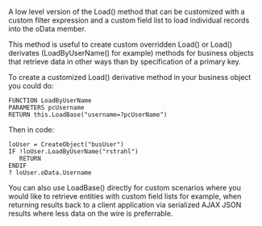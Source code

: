 ﻿A low level version of the Load() method that can be customized with a custom filter expression and a custom field list to load individual records into the oData member. 

This method is useful to create custom overridden Load() or Load() derivates (LoadByUserName() for example) methods for business objects that retrieve data in other ways than by specification of a primary key.

To create a customized  Load() derivative method in your business object you could do:

```foxpro
FUNCTION LoadByUserName
PARAMETERS pcUsername
RETURN this.LoadBase("username=?pcUserName")
```

Then in code:

```foxpro
loUser = CreateObject("busUser")
IF !loUser.LoadByUserName("rstrahl")
   RETURN 
ENDIF
? loUser.oData.Username
```

You can also use LoadBase() directly for custom scenarios where you would like to retrieve entities with custom field lists for example, when returning results back to a client application via serialized AJAX JSON results where less data on the wire is preferrable.